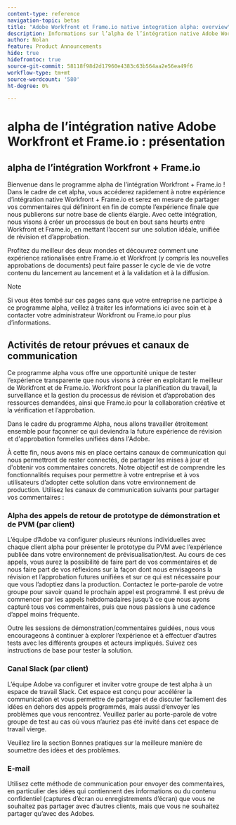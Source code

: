 ```yaml
---
content-type: reference
navigation-topic: betas
title: "Adobe Workfront et Frame.io native integration alpha: overview"
description: Informations sur l’alpha de l’intégration native Adobe Workfront et Frame.io
author: Nolan
feature: Product Announcements
hide: true
hidefromtoc: true
source-git-commit: 58118f98d2d17960e4383c63b564aa2e56ea49f6
workflow-type: tm+mt
source-wordcount: '580'
ht-degree: 0%

---
```



# alpha de l’intégration native Adobe Workfront et Frame.io : présentation

## alpha de l’intégration Workfront + Frame.io

Bienvenue dans le programme alpha de l’intégration Workfront + Frame.io ! Dans le cadre de cet alpha, vous accéderez rapidement à notre expérience d’intégration native Workfront + Frame.io et serez en mesure de partager vos commentaires qui définiront en fin de compte l’expérience finale que nous publierons sur notre base de clients élargie. Avec cette intégration, nous visons à créer un processus de bout en bout sans heurts entre Workfront et Frame.io, en mettant l’accent sur une solution idéale, unifiée de révision et d’approbation.

Profitez du meilleur des deux mondes et découvrez comment une expérience rationalisée entre Frame.io et Workfront (y compris les nouvelles approbations de documents) peut faire passer le cycle de vie de votre contenu du lancement au lancement et à la validation et à la diffusion.

<!--
Learn more about 

This program and feedback participation activities: <link> 

The new experience and features and how you can test them: <link> 
-->

>[!NOTE]
>
>Si vous êtes tombé sur ces pages sans que votre entreprise ne participe à ce programme alpha, veillez à traiter les informations ici avec soin et à contacter votre administrateur Workfront ou Frame.io pour plus d’informations.

## Activités de retour prévues et canaux de communication

Ce programme alpha vous offre une opportunité unique de tester l’expérience transparente que nous visons à créer en exploitant le meilleur de Workfront et de Frame.io. Workfront pour la planification du travail, la surveillance et la gestion du processus de révision et d’approbation des ressources demandées, ainsi que Frame.io pour la collaboration créative et la vérification et l’approbation.

Dans le cadre du programme Alpha, nous allons travailler étroitement ensemble pour façonner ce qui deviendra la future expérience de révision et d&#39;approbation formelles unifiées dans l&#39;Adobe.

À cette fin, nous avons mis en place certains canaux de communication qui nous permettront de rester connectés, de partager les mises à jour et d&#39;obtenir vos commentaires concrets. Notre objectif est de comprendre les fonctionnalités requises pour permettre à votre entreprise et à vos utilisateurs d’adopter cette solution dans votre environnement de production. Utilisez les canaux de communication suivants pour partager vos commentaires :

### Alpha des appels de retour de prototype de démonstration et de PVM (par client)

L’équipe d’Adobe va configurer plusieurs réunions individuelles avec chaque client alpha pour présenter le prototype du PVM avec l’expérience publiée dans votre environnement de prévisualisation/test. Au cours de ces appels, vous aurez la possibilité de faire part de vos commentaires et de nous faire part de vos réflexions sur la façon dont nous envisageons la révision et l’approbation futures unifiées et sur ce qui est nécessaire pour que vous l’adoptiez dans la production. Contactez le porte-parole de votre groupe pour savoir quand le prochain appel est programmé. Il est prévu de commencer par les appels hebdomadaires jusqu’à ce que nous ayons capturé tous vos commentaires, puis que nous passions à une cadence d’appel moins fréquente.

Outre les sessions de démonstration/commentaires guidées, nous vous encourageons à continuer à explorer l’expérience et à effectuer d’autres tests avec les différents groupes et acteurs impliqués. Suivez ces instructions de base pour tester la solution.

### Canal Slack (par client)

L’équipe Adobe va configurer et inviter votre groupe de test alpha à un espace de travail Slack. Cet espace est conçu pour accélérer la communication et vous permettre de partager et de discuter facilement des idées en dehors des appels programmés, mais aussi d’envoyer les problèmes que vous rencontrez. Veuillez parler au porte-parole de votre groupe de test au cas où vous n’auriez pas été invité dans cet espace de travail vierge.

Veuillez lire la section Bonnes pratiques sur la meilleure manière de soumettre des idées et des problèmes.

### E-mail

Utilisez cette méthode de communication pour envoyer des commentaires, en particulier des idées qui contiennent des informations ou du contenu confidentiel (captures d’écran ou enregistrements d’écran) que vous ne souhaitez pas partager avec d’autres clients, mais que vous ne souhaitez partager qu’avec des Adobes.


<!--
## Send feedback 

We value your input and believe that your perspective is crucial in helping us create the best experience possible. Because we're specifically looking at understanding what capabilities would be required to have you adopt the solution in Production, please   

Mention it during our regular demo/feedback calls 

Share it on our alpha program slack channel  

Or send it via e-mail to ossmann@adobe.com 

### How to best submit ideas 

Please try to give as much context as possible by describing 

The goal you want to achieve (aka "Job-to-be-done") 

the problem that keeps you from achieving this goal 

how a potential solution could look like 

Don't forget to include screenshots or screen recordings as well as examples to best describe your idea.  

## How to best submit issues / bugs 

In case you discover any issues or bugs please share them via our Slack channel so it's easier for the team to ask questions and have them resolved as soon as possible. 

Please try to give as much context as possible by answering the following questions: 

What did you expect to happen? 

What really happened? 

Steps to reproduce the issue?  

Please attach a screenshot if possible -->
